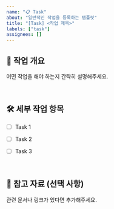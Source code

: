 ```yaml
---
name: "📋 Task"
about: "일반적인 작업을 등록하는 템플릿"
title: "[Task] <작업 제목>"
labels: ["task"]
assignees: []
---
```


## 📌 작업 개요
어떤 작업을 해야 하는지 간략히 설명해주세요.


<br>

## 🛠️ 세부 작업 항목
- [ ] Task 1
- [ ] Task 2
- [ ] Task 3


<br>


## 📢 참고 자료 (선택 사항)
관련 문서나 링크가 있다면 추가해주세요.


